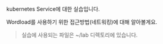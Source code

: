 kubernetes Service에 대한 실습입니다.  

Wordload를 사용하기 위한 접근방법(네트워킹)에 대해 알아볼게요.

> 실습에 사용되는 파일은 ~/lab 디렉토리에 있습니다.